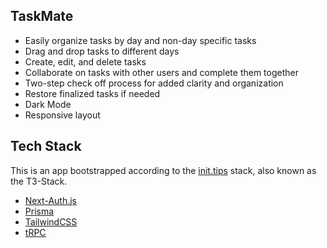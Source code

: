 ## TaskMate

- Easily organize tasks by day and non-day specific tasks
- Drag and drop tasks to different days
- Create, edit, and delete tasks
- Collaborate on tasks with other users and complete them together
- Two-step check off process for added clarity and organization
- Restore finalized tasks if needed
- Dark Mode
- Responsive layout

## Tech Stack

This is an app bootstrapped according to the [init.tips](https://init.tips) stack, also known as the T3-Stack.

- [Next-Auth.js](https://next-auth.js.org)
- [Prisma](https://prisma.io)
- [TailwindCSS](https://tailwindcss.com)
- [tRPC](https://trpc.io)
